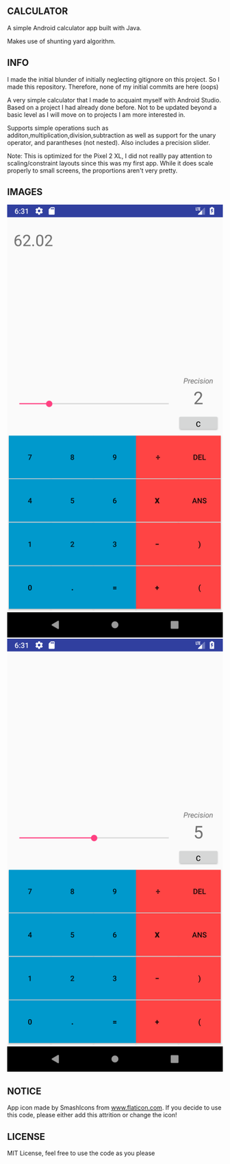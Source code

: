 ## CALCULATOR 

A simple Android calculator app built with Java.

Makes use of shunting yard algorithm.


## INFO
I made the initial blunder of initially neglecting gitignore on this project. So I made this repository. Therefore, none of my initial commits are here (oops)

A very simple calculator that I made to acquaint myself with Android Studio. Based on a project I had already done before. Not to be updated beyond a basic level as I will move on to projects I am more interested in.

Supports simple operations such as additon,multiplication,division,subtraction as well as support for the unary operator, and parantheses (not nested). Also includes a precision slider.

Note: This is optimized for the Pixel 2 XL, I did not reallly pay attention to scaling/constraint layouts since this was my first app. While it does scale properly to small screens, the proportions aren't very pretty.

## IMAGES 

![Image1](docs/images/Image1.png)
![Image2](docs/images/Image2.png)


## NOTICE

App icon made by SmashIcons from www.flaticon.com. 
If you decide to use this code, please either add this attrition or change the icon!

## LICENSE

MIT License, feel free to use the code as you please
